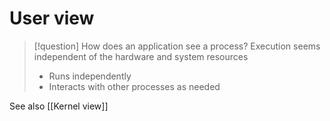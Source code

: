 # User view
> [!question] How does an application see a process?
> Execution seems independent of the hardware and system resources
> * Runs independently
> * Interacts with other processes as needed

See also [[Kernel view]]



